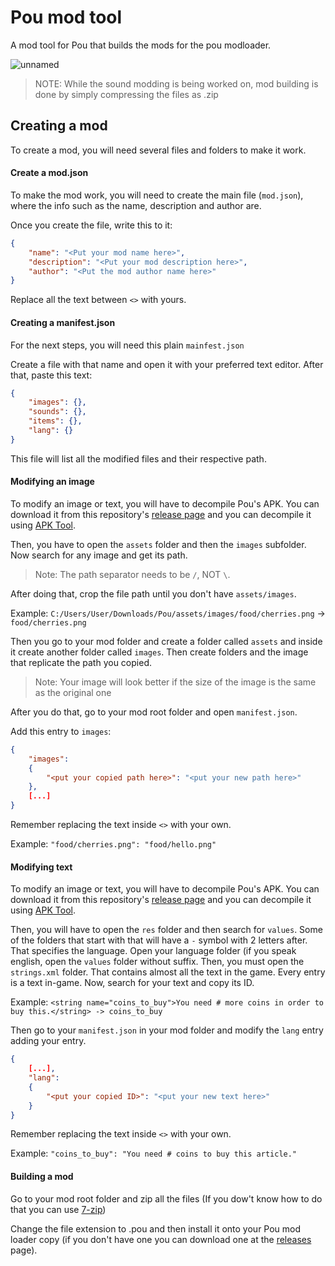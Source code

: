 # Pou mod tool
A mod tool for Pou that builds the mods for the pou modloader.

![unnamed](https://user-images.githubusercontent.com/63800482/235944667-b1d99c61-a993-4e24-bca9-631756017905.png)

> NOTE: While the sound modding is being worked on, mod building is done by simply compressing the files as .zip


## Creating a mod
To create a mod, you will need several files and folders to make it work.

#### Create a mod.json
To make the mod work, you will need to create the main file (`mod.json`), where the info such as the name, description and author are.

Once you create the file, write this to it:

```json
{
    "name": "<Put your mod name here>",
    "description": "<Put your mod description here>",
    "author": "<Put the mod author name here>"
}
```

Replace all the text between `<>` with yours.

#### Creating a manifest.json
For the next steps, you will need this plain `mainfest.json`

Create a file with that name and open it with your preferred text editor. After that, paste this text:

```json
{
    "images": {},
    "sounds": {},
    "items": {},
    "lang": {}
}
```

This file will list all the modified files and their respective path.

#### Modifying an image
To modify an image or text, you will have to decompile Pou's APK. You can download it from this repository's [release page](https://github.com/ZaddikDev/pou-modtool/releases/) and you can decompile it using [APK Tool](https://ibotpeaches.github.io/Apktool/).

Then, you have to open the `assets` folder and then the `images` subfolder. Now search for any image and get its path.

> Note: The path separator needs to be `/`, NOT `\`.

After doing that, crop the file path until you don't have `assets/images`.

Example: `C:/Users/User/Downloads/Pou/assets/images/food/cherries.png` -> `food/cherries.png`

Then you go to your mod folder and create a folder called `assets` and inside it create another folder called `images`. Then create folders and the image that replicate the path you copied.

> Note: Your image will look better if the size of the image is the same as the original one

After you do that, go to your mod root folder and open `manifest.json`.

Add this entry to `images`:
```json
{
    "images": 
    {
        "<put your copied path here>": "<put your new path here>"
    },
    [...]
}
```

Remember replacing the text inside `<>` with your own.

Example:
`"food/cherries.png": "food/hello.png"`

#### Modifying text
To modify an image or text, you will have to decompile Pou's APK. You can download it from this repository's [release page](https://github.com/ZaddikDev/pou-modtool/releases/) and you can decompile it using [APK Tool](https://ibotpeaches.github.io/Apktool/).

Then, you will have to open the `res` folder and then search for `values`. Some of the folders that start with that will have a `-` symbol with 2 letters after. That specifies the language. Open your language folder (if you speak english, open the `values` folder without suffix. Then, you must open the `strings.xml` folder. That contains almost all the text in the game. Every entry is a text in-game. Now, search for your text and copy its ID.

Example: `<string name="coins_to_buy">You need # more coins in order to buy this.</string> -> coins_to_buy`

Then go to your `manifest.json` in your mod folder and modify the `lang` entry adding your entry.

```json
{
    [...],
    "lang": 
    {
        "<put your copied ID>": "<put your new text here>"
    }
}
```

Remember replacing the text inside `<>` with your own.

Example:
`"coins_to_buy": "You need # coins to buy this article."`

#### Building a mod
Go to your mod root folder and zip all the files (If you dow't know how to do that you can use [7-zip](https://www.7-zip.org/))

Change the file extension to .pou and then install it onto your Pou mod loader copy (if you don't have one you can download one at the [releases](https://github.com/ZaddikDev/pou-modtool/releases/) page).
